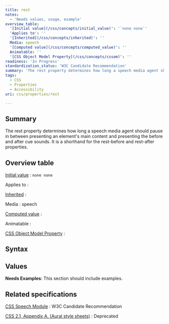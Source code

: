 ```yaml
---
title: rest
notes:
  - 'Needs values, usage, example'
overview_table:
  '[Initial value](/css/concepts/initial_value)': '`none none`'
  'Applies to': ''
  '[Inherited](/css/concepts/inherited)': ''
  Media: speech
  '[Computed value](/css/concepts/computed_value)': ''
  Animatable: ''
  '[CSS Object Model Property](/css/concepts/cssom)': ''
readiness: 'In Progress'
standardization_status: 'W3C Candidate Recommendation'
summary: 'The rest property determines how long a speech media agent should pause in between presenting an element''s main content and presenting the before and after cue sounds.  It is a shorthand for the rest-before and rest-after properties.'
tags:
  - CSS
  - Properties
  - Accessibility
uri: css/properties/rest

---
```

## <span>Summary</span>

The rest property determines how long a speech media agent should pause in between presenting an element's main content and presenting the before and after cue sounds. It is a shorthand for the rest-before and rest-after properties.

## <span>Overview table</span>

[Initial value](/css/concepts/initial_value)
:   `none none`

Applies to
:

[Inherited](/css/concepts/inherited)
:

Media
:   speech

[Computed value](/css/concepts/computed_value)
:

Animatable
:

[CSS Object Model Property](/css/concepts/cssom)
:

## <span>Syntax</span>

## <span>Values</span>

**Needs Examples**: This section should include examples.

## <span>Related specifications</span>

[CSS Speech Module](http://www.w3.org/TR/css3-speech/#rest-props-rest)
:   W3C Candidate Recommendation

[CSS 2.1, Appendix A. (Aural style sheets)](http://www.w3.org/TR/CSS21/aural.html)
:   Deprecated
